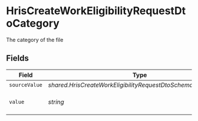 # HrisCreateWorkEligibilityRequestDtoCategory

The category of the file


## Fields

| Field                                                          | Type                                                           | Required                                                       | Description                                                    |
| -------------------------------------------------------------- | -------------------------------------------------------------- | -------------------------------------------------------------- | -------------------------------------------------------------- |
| `sourceValue`                                                  | *shared.HrisCreateWorkEligibilityRequestDtoSchemasSourceValue* | :heavy_minus_sign:                                             | N/A                                                            |
| `value`                                                        | *string*                                                       | :heavy_minus_sign:                                             | The category of the file                                       |